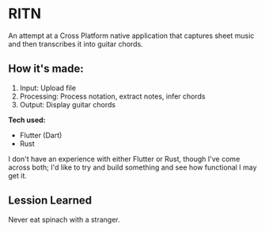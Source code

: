 # RITN
An attempt at a Cross Platform native application that captures sheet music and then transcribes it into guitar chords.

## How it's made:

1. Input: Upload file
2. Processing: Process notation, extract notes, infer chords
3. Output: Display guitar chords

**Tech used:**

- Flutter (Dart)
- Rust

I don't have an experience with either Flutter or Rust, though I've come across both; I'd like to try and build something and see how functional I may get it.

## Lession Learned

Never eat spinach with a stranger.
